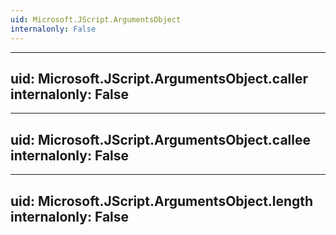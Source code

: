 ```yaml
---
uid: Microsoft.JScript.ArgumentsObject
internalonly: False
---
```


---
uid: Microsoft.JScript.ArgumentsObject.caller
internalonly: False
---

---
uid: Microsoft.JScript.ArgumentsObject.callee
internalonly: False
---

---
uid: Microsoft.JScript.ArgumentsObject.length
internalonly: False
---
